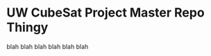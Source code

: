 UW CubeSat Project Master Repo Thingy
=====================================


blah blah blah
blah blah blah

